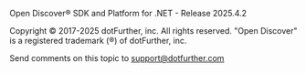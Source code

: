 ﻿Open Discover&#174; SDK and Platform for .NET - Release 2025.4.2


<p>Copyright &#169; 2017-2025 dotFurther, inc. All rights reserved.  &quot;Open Discover&quot; is a registered trademark (&#174;) of dotFurther, inc.</p>

Send comments on this topic to [support@dotfurther.com](mailto:support@dotfurther.com?Subject=Open%20Discover®%20SDK%20and%20Platform%20for%20.NET%20-%20Release%202025.4.2)
